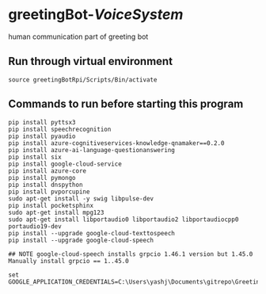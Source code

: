 # greetingBot-_VoiceSystem_
human communication part of greeting bot

## Run through virtual environment
  ``` 
  source greetingBotRpi/Scripts/Bin/activate
  ```
## Commands to run before starting this program
``` 
pip install pyttsx3
pip install speechrecognition
pip install pyaudio
pip install azure-cognitiveservices-knowledge-qnamaker==0.2.0
pip install azure-ai-language-questionanswering
pip install six
pip install google-cloud-service
pip install azure-core
pip install pymongo
pip install dnspython
pip install pvporcupine
sudo apt-get install -y swig libpulse-dev
pip install pocketsphinx
sudo apt-get install mpg123
sudo apt-get install libportaudio0 libportaudio2 libportaudiocpp0 portaudio19-dev
pip install --upgrade google-cloud-texttospeech
pip install --upgrade google-cloud-speech

## NOTE google-cloud-speech installs grpcio 1.46.1 version but 1.45.0
Manually install grpcio == 1..45.0

set GOOGLE_APPLICATION_CREDENTIALS=C:\Users\yashj\Documents\gitrepo\GreetingBotRPI\ApiKey\speechToTextGoogleApiKey.json
```
